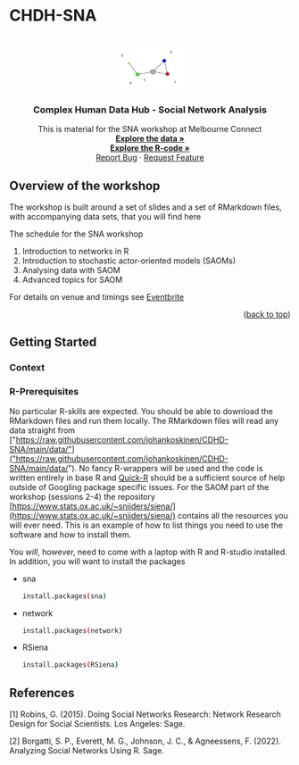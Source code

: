 # CHDH-SNA
<!-- PROJECT LOGO -->
<br />
<div align="center">
  <a href="https://github.com/johankoskinen/CHDH-SNA">
      <img src="images/smallnet.jpg" alt="Logo" width="120" height="80">
   </a>

  <h3 align="center">Complex Human Data Hub - Social Network Analysis</h3>

  <p align="center">
    This is material for the SNA workshop at Melbourne Connect
    <br />
    <a href="https://github.com/johankoskinen/CHDH-SNA/data"><strong>Explore the data »</strong></a>
    <br />
    <a href="https://github.com/johankoskinen/CHDH-SNA/Markdowns"><strong>Explore the R-code »</strong></a>
    <br />
    <a href="https://github.com/johankoskinen/CHDH-SNA/issues">Report Bug</a>
    ·
    <a href="https://github.com/johankoskinen/CHDH-SNA/issues">Request Feature</a>
  </p>
</div>


<!-- OVERVIEW -->
## Overview of the workshop

The workshop is built around a set of slides and a set of RMarkdown files, with accompanying data sets, that you will find here

The schedule for the SNA workshop
1. Introduction to networks in R
2. Introduction to stochastic actor-oriented models (SAOMs)
3. Analysing data with SAOM
4. Advanced topics for SAOM

For details on venue and timings see [Eventbrite](https://www.eventbrite.com/e/network-analysis-workshop-tickets-528916191567)


<p align="right">(<a href="#readme-top">back to top</a>)</p>


<!-- GETTING STARTED -->
## Getting Started



### Context




### R-Prerequisites

No particular R-skills are expected. You should be able to download the RMarkdown files and run them locally. The RMarkdown files will read any data straight from ["https://raw.githubusercontent.com/johankoskinen/CDHD-SNA/main/data/"]("https://raw.githubusercontent.com/johankoskinen/CDHD-SNA/main/data/"). No fancy R-wrappers will be used and the code is written entirely in base R and [Quick-R](https://www.statmethods.net/)
should be a sufficient source of help outside of Googling package specific issues. For the SAOM part of the workshop (sessions 2-4) the repository 
[https://www.stats.ox.ac.uk/~snijders/siena/](https://www.stats.ox.ac.uk/~snijders/siena/) contains all the resources you will ever need.
This is an example of how to list things you need to use the software and how to install them.

You *will*, however, need to come with a laptop with R and R-studio installed. In addition, you will want to install the packages
* sna
  ```sh
  install.packages(sna)
* network
  ```sh
  install.packages(network)  
  
* RSiena
  ```sh
  install.packages(RSiena)
  
## References
<a id="1">[1]</a> 
Robins, G. (2015).
Doing Social Networks Research: Network Research Design for Social Scientists.
Los Angeles: Sage.

<a id="2">[2]</a> 
Borgatti, S. P., Everett, M. G., Johnson, J. C., & Agneessens, F. (2022).
Analyzing Social Networks Using R.
Sage.
